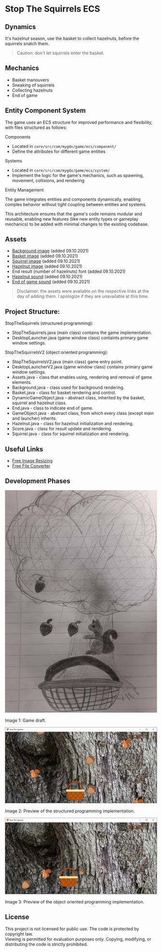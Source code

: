 # Stop The Squirrels ECS

## Dynamics

It's hazelnut season, use the basket to collect hazelnuts, before the squirrels snatch them.

>Caution: don't let squirrels enter the basket.

## Mechanics
- Basket manouvers
- Sneaking of squirrels
- Collecting hazelnuts
- End of game

## Entity Component System

The game uses an ECS structure for improved performance and flexibility, with files structured as follows:

Components
- Located in `core/src/com/mygdx/game/ecs/component/`
- Define the attributes for different game entities

Systems
- Located in `core/src/com/mygdx/game/ecs/system/`
- Implement the logic for the game's mechanics, such as spawning, movement, collisions, and rendering

Entity Management

The game integrates entities and components dynamically, enabling complex behavior without tight coupling between entities and systems.

This architecture ensures that the game's code remains modular and reusable, enabling new features (like new entity types or gameplay mechanics) to be added with minimal changes to the existing codebase.

## Assets
- [Background image](https://icons8.com/photos/photo/bark-of-an-old-tree--5a1e30588b6588000131a119) (added 09.10.2021)
- [Basket image](https://www.flaticon.com/premium-icon/picnic-basket_1135718?term=basket&page=1&position=2&page=1&position=2&related_id=1135718&origin=search) (added 09.10.2021)
- [Squirrel image](https://www.flaticon.com/free-icon/squirrel_1864534?term=squirrel&page=1&position=1&page=1&position=1&related_id=1864534&origin=search) (added 09.10.2021)
- [Hazelnut image](https://www.flaticon.com/free-icon/hazelnut_3439365?term=hazelnut&page=1&position=19&page=1&position=19&related_id=3439365&origin=tag) (added 09.10.2021)
- End result (number of hazelnuts) font (added 09.10.2021)
- [Hazelnut sound](https://freesound.org/s/344518/) (added 09.10.2021)
- [End of game sound](https://freesound.org/s/519986/) (added 09.10.2021)

>Disclaimer: the assets were available on the respective links at the day of adding them. I apologize if they are unavailable at this time.

## Project Structure:
StopTheSquirrels (structured programming):
- StopTheSquirrels.java (main class) contains the game implementation.
- DesktopLauncher.java (game window class) containts primary game window settings.

StopTheSquirrelsV2 (object oriented programming):
- StopTheSquirrelsV2.java (main class) game entry point.
- DesktopLauncherV2.java (game window class) contains primary game window settings.
- Assets.java - class that enables using, rendering and removal of game elements.
- Background.java - class used for background rendering.
- Basket.java - class for basket rendering and control.
- DynamicGameObject.java - abstract class, inherited by the basket, squirrel and hazelnut class.
- End.java - class to indicate end of game.
- GameObject.java - abstract class, from which every class (except main and launcher) inherits.
- Hazelnut.java - class for hazelnut initialization and rendering.
- Score.java - class for result update and rendering.
- Squirrel.java - class for squirrel initialization and rendering.

## Useful Links
- [Free Image Resizing](https://resizeimage.net/)
- [Free File Converter](https://www.freeconvert.com/)

## Development Phases
![screenshot](images/draft.png?raw=true "Game draft.")

Image 1: Game draft.

![previewSP](images/previewSP.PNG?raw=true "Preview of the structured programming implementation.")

Image 2: Preview of the structured programming implementation.

![previewOOP](images/previewOOP.PNG?raw=true "Preview of the object oriented programming implementation.")

Image 3: Preview of the object oriented programming implementation.

## License
This project is not licensed for public use. The code is protected by copyright law.  
Viewing is permitted for evaluation purposes only. Copying, modifying, or distributing the code is strictly prohibited.
